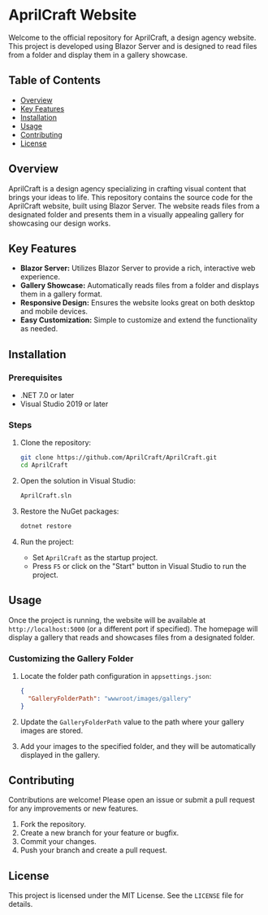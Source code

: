 # AprilCraft Website

Welcome to the official repository for AprilCraft, a design agency website. This project is developed using Blazor Server and is designed to read files from a folder and display them in a gallery showcase.

## Table of Contents

- [Overview](#overview)
- [Key Features](#key-features)
- [Installation](#installation)
- [Usage](#usage)
- [Contributing](#contributing)
- [License](#license)

## Overview

AprilCraft is a design agency specializing in crafting visual content that brings your ideas to life. This repository contains the source code for the AprilCraft website, built using Blazor Server. The website reads files from a designated folder and presents them in a visually appealing gallery for showcasing our design works.

## Key Features

- **Blazor Server:** Utilizes Blazor Server to provide a rich, interactive web experience.
- **Gallery Showcase:** Automatically reads files from a folder and displays them in a gallery format.
- **Responsive Design:** Ensures the website looks great on both desktop and mobile devices.
- **Easy Customization:** Simple to customize and extend the functionality as needed.

## Installation

### Prerequisites

- .NET 7.0 or later
- Visual Studio 2019 or later

### Steps

1. Clone the repository:
   ```sh
   git clone https://github.com/AprilCraft/AprilCraft.git
   cd AprilCraft
   ```

2. Open the solution in Visual Studio:
   ```sh
   AprilCraft.sln
   ```

3. Restore the NuGet packages:
   ```sh
   dotnet restore
   ```

4. Run the project:
   - Set `AprilCraft` as the startup project.
   - Press `F5` or click on the "Start" button in Visual Studio to run the project.

## Usage

Once the project is running, the website will be available at `http://localhost:5000` (or a different port if specified). The homepage will display a gallery that reads and showcases files from a designated folder.

### Customizing the Gallery Folder

1. Locate the folder path configuration in `appsettings.json`:
   ```json
   {
     "GalleryFolderPath": "wwwroot/images/gallery"
   }
   ```

2. Update the `GalleryFolderPath` value to the path where your gallery images are stored.

3. Add your images to the specified folder, and they will be automatically displayed in the gallery.

## Contributing

Contributions are welcome! Please open an issue or submit a pull request for any improvements or new features.

1. Fork the repository.
2. Create a new branch for your feature or bugfix.
3. Commit your changes.
4. Push your branch and create a pull request.

## License

This project is licensed under the MIT License. See the `LICENSE` file for details.

